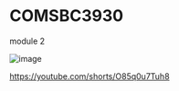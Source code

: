 # COMSBC3930
module 2


![image](https://user-images.githubusercontent.com/78391225/236967445-45d00f50-2314-4220-808c-8618d585b237.png)

https://youtube.com/shorts/O85q0u7Tuh8
